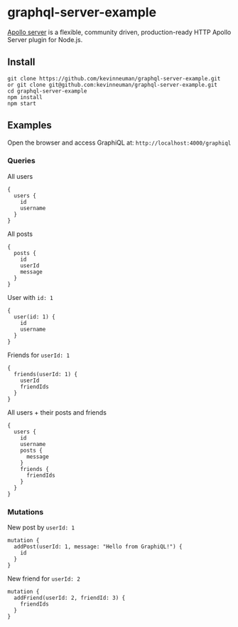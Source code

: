 # graphql-server-example
[Apollo server](https://github.com/apollographql/apollo-server) is a flexible, community driven, production-ready HTTP Apollo Server plugin for Node.js.
## Install
```
git clone https://github.com/kevinneuman/graphql-server-example.git
or git clone git@github.com:kevinneuman/graphql-server-example.git
cd graphql-server-example
npm install
npm start
```
## Examples
Open the browser and access GraphiQL at: `http://localhost:4000/graphiql`
### Queries
All users
```
{
  users {
    id
    username
  }
}
```
All posts
```
{
  posts {
    id
    userId
    message
  }
}
```
User with `id: 1`
```
{
  user(id: 1) {
    id
    username
  }
}
```
Friends for `userId: 1`
```
{
  friends(userId: 1) {
    userId
    friendIds
  }
}
```
All users + their posts and friends
```
{
  users {
    id
    username
    posts {
      message
    }
    friends {
      friendIds
    }
  }
}
```
### Mutations
New post by `userId: 1`
```
mutation {
  addPost(userId: 1, message: "Hello from GraphiQL!") {
    id
  }
}
```
New friend for `userId: 2`
```
mutation {
  addFriend(userId: 2, friendId: 3) {
    friendIds
  }
}
```
